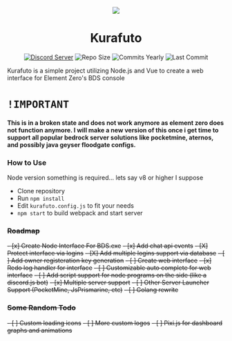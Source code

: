 <p align="center">
  <img src="https://animiru.dev/kurafuto.png"/>
  <h1 align="center">Kurafuto</h1>
  <p align="center">
    <a href="https://discord.com/invite/Vgyh3yv"><img src="https://img.shields.io/discord/752577425811964018?color=7289da&logo=discord&logoColor=white&style=for-the-badge" alt="Discord Server"/></a>
    <a><img src="https://img.shields.io/github/languages/code-size/NobUwU/kurafuto?color=%23a85fc9&label=Repo%20size&logo=github&style=for-the-badge" alt="Repo Size"/></a>
    <a><img src="https://img.shields.io/github/commit-activity/m/NobUwU/kurafuto?logo=github&style=for-the-badge" alt="Commits Yearly"/></a>
    <a><img src="https://img.shields.io/github/last-commit/NobUwU/kurafuto?logo=github&style=for-the-badge" alt="Last Commit"/></a>
  </p>
  <p>Kurafuto is a simple project utilizing Node.js and Vue to create a web interface for Element Zero's BDS console</p>
</p>

# `!IMPORTANT` 
#### This is in a broken state and does not work anymore as element zero does not function anymore. I will make a new version of this once i get time to support all popular bedrock server solutions like pocketmine, aternos, and possibly java geyser floodgate configs.


### How to Use

Node version something is required... lets say v8 or higher I suppose
- Clone repository
- Run `npm install`
- Edit `kurafuto.config.js` to fit your needs
- `npm start` to build webpack and start server

### ~~Roadmap~~
~~- [x] Create Node Interface For BDS.exe~~
~~- [x] Add chat api events~~
~~- [X] Protect interface via logins~~
~~- [X] Add multiple logins support via database~~
~~- [ ] Add owner registeration key generation~~
~~- [ ] Create web interface~~
~~- [x] Redo log handler for interface~~
~~- [ ] Customizable auto complete for web interface~~
~~- [ ] Add script support for node programs on the side (like a discord.js bot)~~
~~- [x] Multiple server support~~
~~- [ ] Other Server Launcher Support (PocketMine, JsPrismarine, etc)~~
~~- [ ] Golang rewrite~~

### ~~Some Random Todo~~
~~- [ ] Custom loading icons~~
~~- [ ] More custom logos~~
~~- [ ] Pixi.js for dashboard graphs and animations~~
